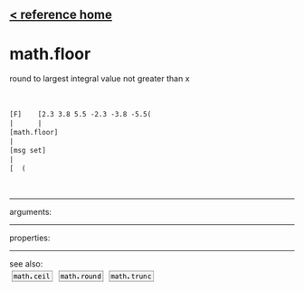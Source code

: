 [< reference home](ceammc_lib.html)
---

# math.floor


round to largest integral value not greater than x

```


[F]    [2.3 3.8 5.5 -2.3 -3.8 -5.5(
|      |
[math.floor]
|
[msg set]
|
[  (

            
```

---
arguments:


---
properties:


---
see also:<br>
[![math.ceil](img/object_math.ceil.png)](math.ceil.html)
[![math.round](img/object_math.round.png)](math.round.html)
[![math.trunc](img/object_math.trunc.png)](math.trunc.html)
